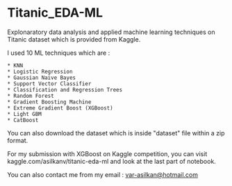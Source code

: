# Titanic_EDA-ML
Explonaratory data analysis and applied machine learning techniques on Titanic dataset which is provided from Kaggle. 

I used 10 ML techniques which are :

    * KNN
    * Logistic Regression
    * Gaussian Naive Bayes
    * Support Vector Classifier
    * Classification and Regression Trees
    * Random Forest
    * Gradient Boosting Machine
    * Extreme Gradient Boost (XGBoost)
    * Light GBM
    * CatBoost
    
You can also download the dataset which is inside "dataset" file within a zip format.

For my submission with XGBoost on Kaggle competition, you can visit kaggle.com/asilkanv/titanic-eda-ml and look at the last part of notebook.

You can also contact me from my email : var-asilkan@hotmail.com 
